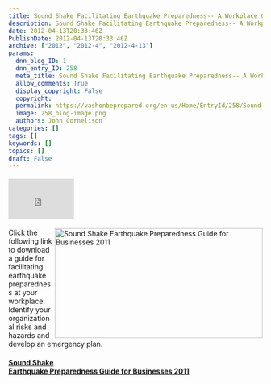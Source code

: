 ```yaml
---
title: Sound Shake Facilitating Earthquake Preparedness-- A Workplace Guide
description: Sound Shake Facilitating Earthquake Preparedness-- A Workplace Guide
date: 2012-04-13T20:33:46Z
PublishDate: 2012-04-13T20:33:46Z
archive: ["2012", "2012-4", "2012-4-13"]
params:
  dnn_blog_ID: 1
  dnn_entry_ID: 258
  meta_title: Sound Shake Facilitating Earthquake Preparedness-- A Workplace Guide
  allow_comments: True
  display_copyright: False
  copyright:
  permalink: https://vashonbeprepared.org/en-us/Home/EntryId/258/Sound-Shake-Facilitating-Earthquake-Preparedness-A-Workplace-Guide
  image: 258_blog-image.png
  authors: John Cornelison
categories: []
tags: []
keywords: []
topics: []
draft: False
---
```


<div class="wlWriterHeaderFooter" style="float:none; margin:0px; padding:4px 0px 4px 0px;"><iframe src="http://www.facebook.com/widgets/like.php?href=http://vashonbeprepared.org/News/Blogs/VashonPreparedness/tabid/164/EntryId/258/Sound-Shake-Facilitating-Earthquake-Preparedness-A-Workplace-Guide.aspx" scrolling="no" frameborder="0" style="border:none; width:130px; height:80px"></iframe></div><p><a href="http://kingcounty.gov/safety/%7E/media/safety/prepare/documents/SS10/SoundShakeGuide042211.ashx" target="_blank"><img style="background-image: none; border-bottom: 0px; border-left: 0px; margin: 0px 0px 0px 5px; padding-left: 0px; padding-right: 0px; display: inline; float: right; border-top: 0px; border-right: 0px; padding-top: 0px" title="Sound Shake Earthquake Preparedness Guide for Businesses 2011" border="0" alt="Sound Shake Earthquake Preparedness Guide for Businesses 2011" align="right" src="./images/258/Windows-Live-Writer-Sound-Shake-Facilitating-Earthquake-Prep_BD96-Sound_Shake_Earthquake_Preparedness_Guide_for_Businesses_2011_3.gif" width="412" height="218" /></a>Click the following link to download a guide for facilitating earthquake preparedness at your workplace. Identify your organizational risks and hazards and develop an emergency plan.</p>  <h4><a href="http://kingcounty.gov/safety/%7E/media/safety/prepare/documents/SS10/SoundShakeGuide042211.ashx">Sound Shake      <br />Earthquake Preparedness Guide for Businesses 2011</a></h4>
